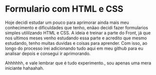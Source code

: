 # Formulario com HTML e CSS

Hoje decidi estudar um pouco para aprimorar ainda mais meu conhecimento e dificuldades que tenho, enãao decidi fazer formularios simples utililzando HTML e CSS.
A ideia é treinar a parte do Front, já que nos ultimos meses venho estudando essa parte e acredito que mesmo estudando, tenho muitas duvidas e coisas para aprender.
Com isso, ao longo do processo irei adicionando tudo aqui em meu github para eu analisar depois e consegui ir aprimorando.


Ahhhhhh, e vale lembrar que é tudo experimento., sou apenas uma mera iniciante hahaahah.
